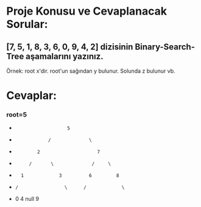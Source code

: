 # Proje Konusu ve Cevaplanacak Sorular:

## [7, 5, 1, 8, 3, 6, 0, 9, 4, 2] dizisinin Binary-Search-Tree aşamalarını yazınız.
Örnek: root x'dir. root'un sağından y bulunur. Solunda z bulunur vb.

# Cevaplar:

### root=5 
*                        5                       

*                 /              \
            
*             2                     7
         
*          /       \              /     \     

*       1             3          6         8   

*     /                 \      /             \

*   0                     4   null              9

